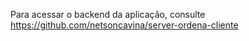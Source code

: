 Para acessar o backend da aplicação, consulte https://github.com/netsoncavina/server-ordena-cliente
